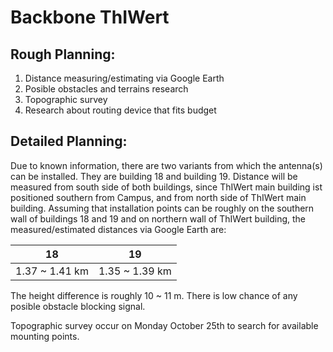 # Backbone ThIWert

## Rough Planning:
1. Distance measuring/estimating via Google Earth
2. Posible obstacles and terrains research
3. Topographic survey
4. Research about routing device that fits budget

## Detailed Planning:
Due to known information, there are two variants from which the antenna(s) can be installed. They are building 18 and building 19. Distance will be measured from south side of both buildings, since ThIWert main building ist positioned southern from Campus, and from north side of ThIWert main building. Assuming that installation points can be roughly on the southern wall of buildings 18 and 19 and on northern wall of ThIWert building, the measured/estimated distances via Google Earth are:

|18|19|
| - | - |
|1.37 ~ 1.41 km|1.35 ~ 1.39 km|

The height difference is roughly 10 ~ 11 m. There is low chance of any posible obstacle blocking signal.

Topographic survey occur on Monday October 25th to search for available mounting points.

